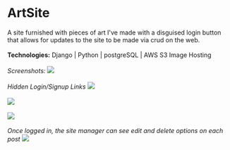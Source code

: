 # ArtSite
A site furnished with pieces of art I've made with a disguised login button that allows for 
updates to the site to be made via crud on the web.
<br></br>
<strong>Technologies:</strong> Django | Python | postgreSQL | AWS S3 Image Hosting
<br></br>
<em>Screenshots:</em>
![](https://i.postimg.cc/N0tv59M3/Screen-Shot-2020-06-22-at-12-19-40-AM.png)
<br></br>
<em>Hidden Login/Signup Links</em>
![](https://i.postimg.cc/ry1nwnWw/Screen-Shot-2020-06-22-at-12-19-55-AM.png)
<br></br>
![](https://i.postimg.cc/c45QxwDJ/Screen-Shot-2020-06-22-at-12-20-11-AM.png)
<br></br>
![](https://i.postimg.cc/Px4wBwpT/Screen-Shot-2020-06-22-at-12-20-37-AM.png)
<br></br>
<em>Once logged in, the site manager can see edit and delete options on each post</em>
![](https://i.postimg.cc/3JWvcWKQ/Screen-Shot-2020-06-22-at-12-21-25-AM.png)
